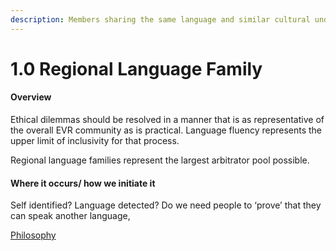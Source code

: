 ```yaml
---
description: Members sharing the same language and similar cultural understandings/nuances
---
```


# 1.0 Regional Language Family

#### Overview

Ethical dilemmas should be resolved in a manner that is as representative of the overall EVR community as is practical. Language fluency represents the upper limit of inclusivity for that process.

Regional language families represent the largest arbitrator pool possible.

#### Where it occurs/ how we initiate it

Self identified? Language detected? Do we need people to ‘prove’ that they can speak another language,

[Philosophy](../white-paper/1.0-guild/parent-and-daughter-guilds/1.0-regional-language-family.md)
